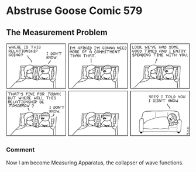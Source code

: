 # Abstruse Goose Comic 579
## The Measurement Problem

![image](i_feel_like_our_relationship_is_always_in_some_nebulous_superposition_of_states.png)
### Comment
Now I am become Measuring Apparatus, the collapser of wave functions.
